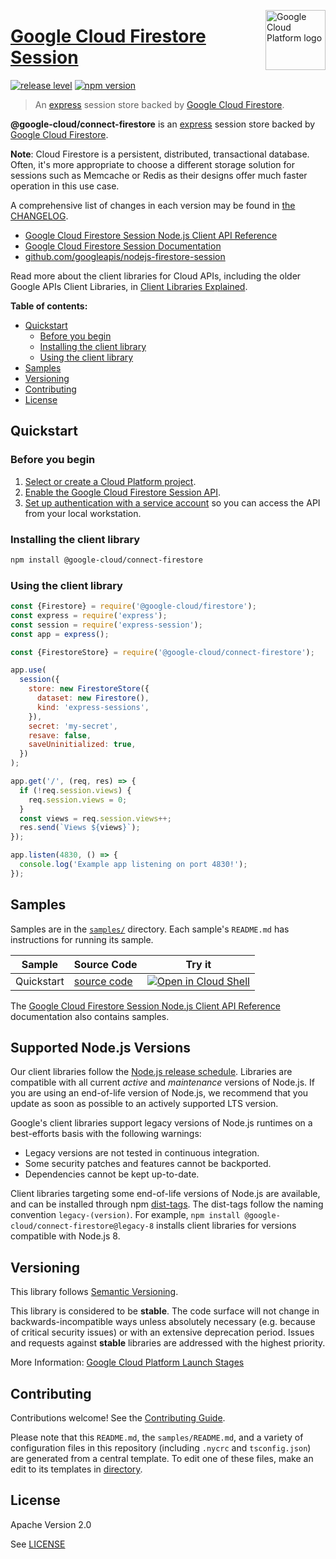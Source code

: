 [//]: # "This README.md file is auto-generated, all changes to this file will be lost."
[//]: # "To regenerate it, use `python -m synthtool`."
<img src="https://avatars2.githubusercontent.com/u/2810941?v=3&s=96" alt="Google Cloud Platform logo" title="Google Cloud Platform" align="right" height="96" width="96"/>

# [Google Cloud Firestore Session](https://github.com/googleapis/nodejs-firestore-session)


[![release level](https://img.shields.io/badge/release%20level-stable-brightgreen.svg?style=flat)](https://cloud.google.com/terms/launch-stages)
[![npm version](https://img.shields.io/npm/v/@google-cloud/connect-firestore.svg)](https://www.npmjs.org/package/@google-cloud/connect-firestore)




> An [express](http://expressjs.com/) session store backed by [Google Cloud Firestore][product-docs].

**@google-cloud/connect-firestore** is an [express](http://expressjs.com/)
session store backed by [Google Cloud Firestore][product-docs].

**Note**: Cloud Firestore is a persistent, distributed, transactional database.
Often, it's more appropriate to choose a different storage solution for sessions
such as Memcache or Redis as their designs offer much faster operation in this
use case.


A comprehensive list of changes in each version may be found in
[the CHANGELOG](https://github.com/googleapis/nodejs-firestore-session/blob/main/CHANGELOG.md).

* [Google Cloud Firestore Session Node.js Client API Reference][client-docs]
* [Google Cloud Firestore Session Documentation][product-docs]
* [github.com/googleapis/nodejs-firestore-session](https://github.com/googleapis/nodejs-firestore-session)

Read more about the client libraries for Cloud APIs, including the older
Google APIs Client Libraries, in [Client Libraries Explained][explained].

[explained]: https://cloud.google.com/apis/docs/client-libraries-explained

**Table of contents:**


* [Quickstart](#quickstart)
  * [Before you begin](#before-you-begin)
  * [Installing the client library](#installing-the-client-library)
  * [Using the client library](#using-the-client-library)
* [Samples](#samples)
* [Versioning](#versioning)
* [Contributing](#contributing)
* [License](#license)

## Quickstart

### Before you begin

1.  [Select or create a Cloud Platform project][projects].
1.  [Enable the Google Cloud Firestore Session API][enable_api].
1.  [Set up authentication with a service account][auth] so you can access the
    API from your local workstation.

### Installing the client library

```bash
npm install @google-cloud/connect-firestore
```


### Using the client library

```javascript
const {Firestore} = require('@google-cloud/firestore');
const express = require('express');
const session = require('express-session');
const app = express();

const {FirestoreStore} = require('@google-cloud/connect-firestore');

app.use(
  session({
    store: new FirestoreStore({
      dataset: new Firestore(),
      kind: 'express-sessions',
    }),
    secret: 'my-secret',
    resave: false,
    saveUninitialized: true,
  })
);

app.get('/', (req, res) => {
  if (!req.session.views) {
    req.session.views = 0;
  }
  const views = req.session.views++;
  res.send(`Views ${views}`);
});

app.listen(4830, () => {
  console.log('Example app listening on port 4830!');
});

```



## Samples

Samples are in the [`samples/`](https://github.com/googleapis/nodejs-firestore-session/tree/main/packages/google-cloud-functions/samples) directory. Each sample's `README.md` has instructions for running its sample.

| Sample                      | Source Code                       | Try it |
| --------------------------- | --------------------------------- | ------ |
| Quickstart | [source code](https://github.com/googleapis/nodejs-firestore-session/blob/main/samples/quickstart.js) | [![Open in Cloud Shell][shell_img]](https://console.cloud.google.com/cloudshell/open?git_repo=https://github.com/googleapis/nodejs-firestore-session&page=editor&open_in_editor=samples/quickstart.js,samples/README.md) |



The [Google Cloud Firestore Session Node.js Client API Reference][client-docs] documentation
also contains samples.

## Supported Node.js Versions

Our client libraries follow the [Node.js release schedule](https://github.com/nodejs/release#release-schedule).
Libraries are compatible with all current _active_ and _maintenance_ versions of
Node.js.
If you are using an end-of-life version of Node.js, we recommend that you update
as soon as possible to an actively supported LTS version.

Google's client libraries support legacy versions of Node.js runtimes on a
best-efforts basis with the following warnings:

* Legacy versions are not tested in continuous integration.
* Some security patches and features cannot be backported.
* Dependencies cannot be kept up-to-date.

Client libraries targeting some end-of-life versions of Node.js are available, and
can be installed through npm [dist-tags](https://docs.npmjs.com/cli/dist-tag).
The dist-tags follow the naming convention `legacy-(version)`.
For example, `npm install @google-cloud/connect-firestore@legacy-8` installs client libraries
for versions compatible with Node.js 8.

## Versioning

This library follows [Semantic Versioning](http://semver.org/).



This library is considered to be **stable**. The code surface will not change in backwards-incompatible ways
unless absolutely necessary (e.g. because of critical security issues) or with
an extensive deprecation period. Issues and requests against **stable** libraries
are addressed with the highest priority.






More Information: [Google Cloud Platform Launch Stages][launch_stages]

[launch_stages]: https://cloud.google.com/terms/launch-stages

## Contributing

Contributions welcome! See the [Contributing Guide](https://github.com/googleapis/nodejs-firestore-session/blob/main/CONTRIBUTING.md).

Please note that this `README.md`, the `samples/README.md`,
and a variety of configuration files in this repository (including `.nycrc` and `tsconfig.json`)
are generated from a central template. To edit one of these files, make an edit
to its templates in
[directory](https://github.com/googleapis/synthtool).

## License

Apache Version 2.0

See [LICENSE](https://github.com/googleapis/nodejs-firestore-session/blob/main/LICENSE)

[client-docs]: https://cloud.google.com/nodejs/docs/reference/connect-firestore/latest
[product-docs]: https://cloud.google.com/firestore
[shell_img]: https://gstatic.com/cloudssh/images/open-btn.png
[projects]: https://console.cloud.google.com/project
[billing]: https://support.google.com/cloud/answer/6293499#enable-billing
[enable_api]: https://console.cloud.google.com/flows/enableapi?apiid=firestore.googleapis.com
[auth]: https://cloud.google.com/docs/authentication/getting-started
